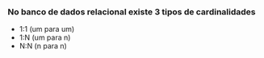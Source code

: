### No banco de dados relacional existe 3 tipos de cardinalidades

- 1:1 (um para um)
- 1:N (um para n)
- N:N (n para n)